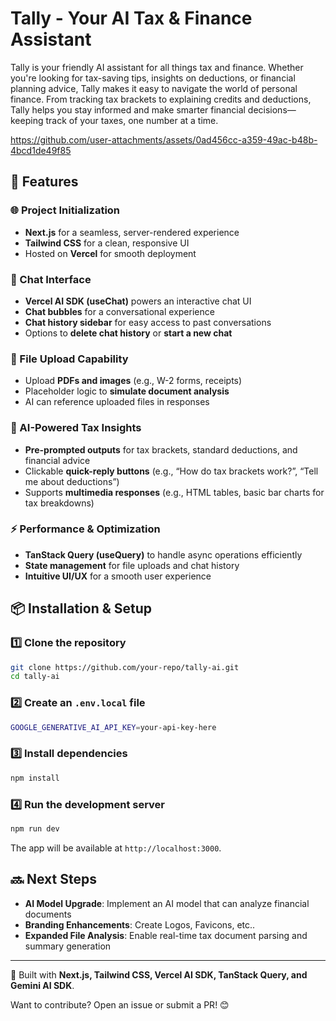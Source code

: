 # Tally - Your AI Tax & Finance Assistant

Tally is your friendly AI assistant for all things tax and finance. Whether you're looking for tax-saving tips, insights on deductions, or financial planning advice, Tally makes it easy to navigate the world of personal finance. From tracking tax brackets to explaining credits and deductions, Tally helps you stay informed and make smarter financial decisions—keeping track of your taxes, one number at a time.


https://github.com/user-attachments/assets/0ad456cc-a359-49ac-b48b-4bcd1de49f85


## 🚀 Features

### 🌐 Project Initialization
- **Next.js** for a seamless, server-rendered experience  
- **Tailwind CSS** for a clean, responsive UI  
- Hosted on **Vercel** for smooth deployment  

### 💬 Chat Interface
- **Vercel AI SDK (useChat)** powers an interactive chat UI  
- **Chat bubbles** for a conversational experience  
- **Chat history sidebar** for easy access to past conversations  
- Options to **delete chat history** or **start a new chat**  

### 📂 File Upload Capability
- Upload **PDFs and images** (e.g., W-2 forms, receipts)  
- Placeholder logic to **simulate document analysis**  
- AI can reference uploaded files in responses  

### 🤖 AI-Powered Tax Insights
- **Pre-prompted outputs** for tax brackets, standard deductions, and financial advice  
- Clickable **quick-reply buttons** (e.g., “How do tax brackets work?”, “Tell me about deductions”)  
- Supports **multimedia responses** (e.g., HTML tables, basic bar charts for tax breakdowns)  

### ⚡ Performance & Optimization
- **TanStack Query (useQuery)** to handle async operations efficiently  
- **State management** for file uploads and chat history  
- **Intuitive UI/UX** for a smooth user experience  

## 📦 Installation & Setup

### 1️⃣ Clone the repository
```sh
git clone https://github.com/your-repo/tally-ai.git
cd tally-ai
```

### 2️⃣ Create an `.env.local` file
```sh
GOOGLE_GENERATIVE_AI_API_KEY=your-api-key-here
```

### 3️⃣ Install dependencies
```sh
npm install
```

### 4️⃣ Run the development server
```sh
npm run dev
```
The app will be available at `http://localhost:3000`.

## 🔜 Next Steps

- **AI Model Upgrade**: Implement an AI model that can analyze financial documents  
- **Branding Enhancements**: Create Logos, Favicons, etc..
- **Expanded File Analysis**: Enable real-time tax document parsing and summary generation  

---

🚀 Built with **Next.js, Tailwind CSS, Vercel AI SDK, TanStack Query, and Gemini AI SDK**.  

Want to contribute? Open an issue or submit a PR! 😊

